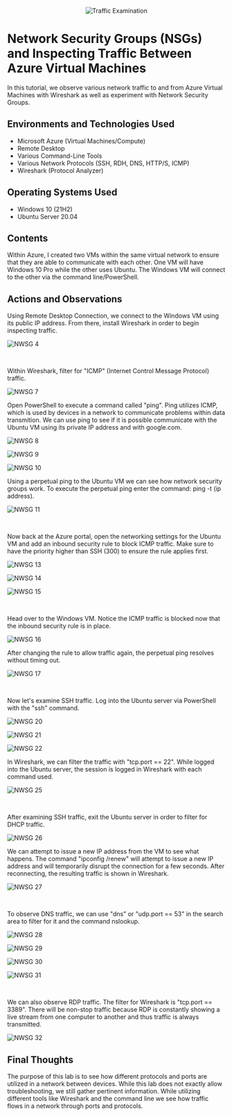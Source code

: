 <p align="center">
<img src="https://i.imgur.com/Ua7udoS.png" alt="Traffic Examination"/>
</p>

<h1>Network Security Groups (NSGs) and Inspecting Traffic Between Azure Virtual Machines</h1>
In this tutorial, we observe various network traffic to and from Azure Virtual Machines with Wireshark as well as experiment with Network Security Groups. <br />

<h2>Environments and Technologies Used</h2>

- Microsoft Azure (Virtual Machines/Compute)
- Remote Desktop
- Various Command-Line Tools
- Various Network Protocols (SSH, RDH, DNS, HTTP/S, ICMP)
- Wireshark (Protocol Analyzer)

<h2>Operating Systems Used </h2>

- Windows 10 (21H2)
- Ubuntu Server 20.04

<h2>Contents</h2>

<p>Within Azure, I created two VMs within the same virtual network to ensure that they are able to communicate with each other. One VM will have Windows 10 Pro while the other uses Ubuntu. The Windows VM will connect to the other via the command line/PowerShell.</p>

<h2>Actions and Observations</h2>
<p>
Using Remote Desktop Connection, we connect to the Windows VM using its public IP address. From there, install Wireshark in order to begin inspecting traffic.
</p>

![NWSG 4](https://github.com/Jacob-Oq/azure-network-protocols/assets/150084528/953dfd89-07f8-44d6-974d-5e6db7149052)

<br />
<p>
Within Wireshark, filter for "ICMP" (Internet Control Message Protocol) traffic. 
</p>

![NWSG 7](https://github.com/Jacob-Oq/azure-network-protocols/assets/150084528/df4b6207-5156-49e2-a59b-c9458c9d1f07)

<p>
Open PowerShell to execute a command called "ping". Ping utilizes ICMP, which is used by devices in a network to communicate problems within data transmition. We can use ping to see if it is possible communicate with the Ubuntu VM using its private IP address and with google.com.
</p>

![NWSG 8](https://github.com/Jacob-Oq/azure-network-protocols/assets/150084528/39aa1e2f-0d2d-4069-9521-51485d0c4774)

![NWSG 9](https://github.com/Jacob-Oq/azure-network-protocols/assets/150084528/b1b10935-5f98-49ab-b747-094922eed292)

![NWSG 10](https://github.com/Jacob-Oq/azure-network-protocols/assets/150084528/67727957-08c6-4280-801b-0dd204eac179)


<p>
Using a perpetual ping to the Ubuntu VM we can see how network security groups work. To execute the perpetual ping enter the command: ping -t (ip address). 
</p>

![NWSG 11](https://github.com/Jacob-Oq/azure-network-protocols/assets/150084528/fc41483c-a075-41e7-9784-1e38d1d853ed)


<br />
<p>
Now back at the Azure portal, open the networking settings for the Ubuntu VM and add an inbound security rule to block ICMP traffic. Make sure to have the priority higher than SSH (300) to ensure the rule applies first. 
</p>

![NWSG 13](https://github.com/Jacob-Oq/azure-network-protocols/assets/150084528/3a08b883-b333-4d3f-bd24-3526dcc89cd4)

![NWSG 14](https://github.com/Jacob-Oq/azure-network-protocols/assets/150084528/f37d331d-8347-4184-98ca-dd87ec8cfdc5)

![NWSG 15](https://github.com/Jacob-Oq/azure-network-protocols/assets/150084528/4227be6b-18bf-454e-9ab2-24549d2a81e6)

<br />
<p>
Head over to the Windows VM. Notice the ICMP traffic is blocked now that the inbound security rule is in place.
</p>

![NWSG 16](https://github.com/Jacob-Oq/azure-network-protocols/assets/150084528/f378f200-096a-4684-974f-ed6273ea124c)

<p>
After changing the rule to allow traffic again, the perpetual ping resolves without timing out. 
</p>

![NWSG 17](https://github.com/Jacob-Oq/azure-network-protocols/assets/150084528/bcfab96d-1eaa-4b4b-a904-8c4ed7bbc501)

<br />
<p>Now let's examine SSH traffic. Log into the Ubuntu server via PowerShell with the "ssh" command.</p> 
  
![NWSG 20](https://github.com/Jacob-Oq/azure-network-protocols/assets/150084528/298f6970-da16-41a2-a838-d0847f79f830)

![NWSG 21](https://github.com/Jacob-Oq/azure-network-protocols/assets/150084528/90d034d6-41b4-4d8c-addc-cbb42bbea6d5)

![NWSG 22](https://github.com/Jacob-Oq/azure-network-protocols/assets/150084528/cf268b88-b713-43d8-bfb2-f6521a5276a4)

<p>
In Wireshark, we can filter the traffic with "tcp.port == 22". While logged into the Ubuntu server, the session is logged in Wireshark with each command used. </p>

![NWSG 25](https://github.com/Jacob-Oq/azure-network-protocols/assets/150084528/053db461-2634-4840-9222-bb8b858c878a)

<br />
<p>After examining SSH traffic, exit the Ubuntu server in order to filter for DHCP traffic.</p>

![NWSG 26](https://github.com/Jacob-Oq/azure-network-protocols/assets/150084528/605ce18c-b147-43a0-9d53-5009c291751b)

We can attempt to issue a new IP address from the VM to see what happens. The command "ipconfig /renew" will attempt to issue a new IP address and will temporarily disrupt the connection for a few seconds. After reconnecting, the resulting traffic is shown in Wireshark. 

![NWSG 27](https://github.com/Jacob-Oq/azure-network-protocols/assets/150084528/d186277c-cafc-449a-9efa-2251f4f3d3e6)

<br />
<p>To observe DNS traffic, we can use "dns" or "udp.port == 53" in the search area to filter for it and the command nslookup.</p>

![NWSG 28](https://github.com/Jacob-Oq/azure-network-protocols/assets/150084528/508f9a14-2990-448d-812e-f25485f7773c)

![NWSG 29](https://github.com/Jacob-Oq/azure-network-protocols/assets/150084528/ee9ec890-182e-40d5-b95e-9ab0d93b01ef)

![NWSG 30](https://github.com/Jacob-Oq/azure-network-protocols/assets/150084528/55d9c2d5-d341-4a65-8f53-d721317a298a)

![NWSG 31](https://github.com/Jacob-Oq/azure-network-protocols/assets/150084528/65d12cc5-6028-4a89-b6c1-a3ecdb79a5fb)


<br />
<p>We can also observe RDP traffic. The filter for Wireshark is "tcp.port == 3389". There will be non-stop traffic because RDP is constantly showing a live stream from one computer to another and thus traffic is always transmitted. </p>

![NWSG 32](https://github.com/Jacob-Oq/azure-network-protocols/assets/150084528/ef83965c-a7f8-45e0-9db8-23936450da97)

<h2>Final Thoughts</h2>

The purpose of this lab is to see how different protocols and ports are utilized in a network between devices. While this lab does not exactly allow troubleshooting, we still gather pertinent information. While utilizing different tools like Wireshark and the command line we see how traffic flows in a network through ports and protocols.
